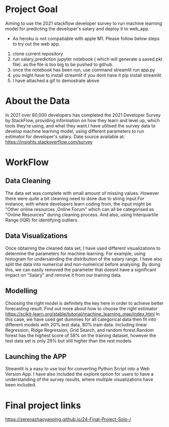# Project Goal
Aiming to use the 2021 stackflow developer survey to run machine learning model for predicting the developer's salary and deploy it to web_app.

* As heroku is not compatiable with apple M1. Please follow below steps to try out the web app.
 1. clone current repository
 2. run salary_prediction jupyter notebook ( which will generate a saved.pkl file). as the file is too big to be pushed to github.
 3. once the notebook has been run, use command streamlit run app.py 
 4. you might have to install streamlit if you dont have it  pip install streamlit 
 5. I have attached a gif to demostrate above 

# About the Data
In  2021 over 80,000 developers has completed the 2021 Developer Survey by StackFlow, providing information on  how they learn and level up, which tools they’re using, and what they want.I have utilised the survey data to develop machine learning model, using different parameters to run estimator for  developer's salary.
Date source available at: https://insights.stackoverflow.com/survey 



# WorkFlow 

## Data Cleaning
The data set was complete with small amount of missing values. However there were quite a bit cleaning need to done due to string input.For instance, with where developers learn coding from, the input might be "Other online resources ,Online Forum" which can all be categorised as "Online Resources" during cleaning process. And also,  using  Interquartile Range (IQR) for identifying outliers. 


## Data Visualizations
Once obtaining the cleaned data set, I have used different visualizations to  determine the parameters for machine learning. For example, using histogram for undersatnding the distribution of the salary range. I have also split the data into numerical and non-numerical before analysing. By doing this, we can easily removed the parameter that doesnt have a significant impact on "Salary" and remove it from our training data. 

## Modelling 
Choosing the right model is definitely the key here in order to achieve better forecasting result. Find out more about how to choose the right estimator
https://scikit-learn.org/stable/tutorial/machine_learning_map/index.html
In this case, we have used get dummies for all categorical data then fit into different models with 20% test data, 80% train data.  Including linear Regression, Ridge Regression, Grid Search, and random forest.Random forest has the highest score of 58% on the training dataset, however the test data set is only 28% but still higher than the rest models. 

## Launching the APP
Streamlit is a easy to use tool for converting Python Script into a Web Version App. I have also included the explore option for users to have a understanding of the survey results, where multiple visualizations have been included. 


# Final project links
https://serenazhaoyanqing.github.io/24-Final-Project-Solo-/

